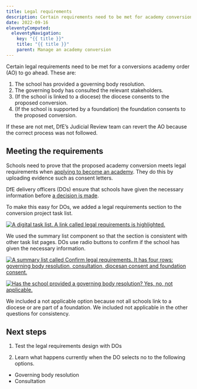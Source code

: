 ```yaml
---
title: Legal requirements
description: Certain requirements need to be met for academy conversions.
date: 2022-09-16
eleventyComputed:
  eleventyNavigation:
    key: "{{ title }}"
    title: "{{ title }}"
    parent: Manage an academy conversion
---
```

Certain legal requirements need to be met for a conversions academy order (AO) to go ahead. These are:
 
1. The school has provided a governing body resolution. 
2. The governing body has consulted the relevant stakeholders. 
3. (If the school is linked to a diocese) the diocese consents to the proposed conversion. 
4. (If the school is supported by a foundation) the foundation consents to the proposed conversion. 

If these are not met, DfE’s Judicial Review team can revert the AO because the correct process was not followed. 

## Meeting the requirements

Schools need to prove that the proposed academy conversion meets legal requirements when [applying to become an academy](https://apply-convert-academy.service.gov.uk/). They do this by uploading evidence such as consent letters. 

DfE delivery officers (DOs) ensure that schools have given the necessary information before [a decision is made](https://conversions-design-history.netlify.app/apply-to-become-academy/recording-a-decision/). 

To make this easy for DOs, we added a legal requirements section to the conversion project task list.

[![A digital task list. A link called legal requirements is highlighted.](/images/apply-to-become-academy/legal-requirements/legal-requirements-task-list.png)](/images/apply-to-become-academy/legal-requirements/confirm-legal-requirements.png)

We used the summary list component so that the section is consistent with other task list pages. DOs use radio buttons to confirm if the school has given the necessary information.

[![A summary list called Confirm legal requirements. It has four rows: governing body resolution, consultation, diocesan consent and foundation consent.](/images/apply-to-become-academy/legal-requirements/legal-requirements-task-list.png)](/images/apply-to-become-academy/legal-requirements/confirm-legal-requirements.png)

[![Has the school provided a governing body resolution? Yes, no, not applicable.](/images/apply-to-become-academy/recording-a-decision/added-a-record-the-decision-link-to-the-projects-list.png)](/images/apply-to-become-academy/recording-a-decision/governing-body-resolution.png)

We included a not applicable option because not all schools link to a diocese or are part of a foundation. We included not applicable in the other questions for consistency.

## Next steps

1. Test the legal requirements design with DOs 

2. Learn what happens currently when the DO selects no to the following options. 

- Governing body resolution 
- Consultation